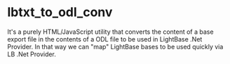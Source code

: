 lbtxt_to_odl_conv
=================

It's a purely HTML/JavaScript utility that converts the content of a base export file in the contents of a ODL file to be used in LightBase .Net Provider. In that way we can "map" LightBase bases to be used quickly via LB .Net Provider.
